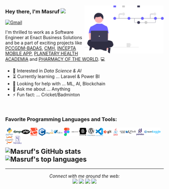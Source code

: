 <a href="#"><img align="right" width="50%" height="auto" src="./images/undraw_version_control_re_mg66.svg" height="175px"/></a>

### Hey there, I'm Masruf <img src="https://raw.githubusercontent.com/MartinHeinz/MartinHeinz/master/wave.gif" width="20px">
[![Gmail](https://img.shields.io/badge/%20-Send%20Mail-black?color=14171A&labelColor=0366d6&logo=gmail&logoColor=ffffff)](mailto:masrufofficials@gmail.com)
<br/>

I'm thrilled to work as a Software Engineer at Enact Business Solutions and be a part of exciting projects like [PCCGDM-BADAS](https://pccgdm-badas.com/login), [CMH](https://cmhhfclinic.com/login), [INCEPTA MOBILE APP](), [PLANETARY HEALTH ACADEMIA](https://planetaryhealthacademia.org/) and [PHARMACY OF THE WORLD](https://pharmacyoftheworld.com/). 💻
- 📢 Interested in *Data Science & AI*
- ⏳ Currently learning ... Laravel & Power BI
- 🤔 Looking for help with ... ML, AI, Blockchain
- 💬 Ask me about ... Anything
- ⚡ Fun fact: ... Cricket/Badminton
<br/>

### Favorite Programming Languages and Tools:

<!-- Programming Languages & Frameworks -->
<img align="left" alt="python" width="26px" src="https://github.com/devicons/devicon/blob/master/icons/python/python-original-wordmark.svg" />
<img align="left" alt="django" width="26px" src="https://github.com/devicons/devicon/blob/master/icons/django/django-plain-wordmark.svg" />
<img align="left" alt="php" width="26px" src="https://github.com/devicons/devicon/blob/master/icons/php/php-plain.svg" />
<img align="left" alt="laravel" width="26px" src="https://github.com/devicons/devicon/blob/master/icons/laravel/laravel-plain-wordmark.svg" />
<img align="left" alt="c" width="26px" src="https://github.com/devicons/devicon/blob/master/icons/c/c-original.svg" />

<!-- Database -->
<img align="left" alt="mysql" width="26px" src="https://github.com/devicons/devicon/blob/master/icons/mysql/mysql-original-wordmark.svg" />
<img align="left" alt="sqlite" width="26px" src="https://github.com/devicons/devicon/blob/master/icons/sqlite/sqlite-original-wordmark.svg" />

<!-- Frontend Development -->
<img align="left" alt="figma" width="26px" src="https://github.com/devicons/devicon/blob/master/icons/figma/figma-original.svg" />
<img align="left" alt="codepen" width="26px" src="https://github.com/devicons/devicon/blob/master/icons/codepen/codepen-original-wordmark.svg" />
<img align="left" alt="bootstrap" width="26px" src="https://github.com/devicons/devicon/blob/master/icons/bootstrap/bootstrap-plain-wordmark.svg" />
<img align="left" alt="wordpress" width="26px" src="https://github.com/devicons/devicon/blob/master/icons/wordpress/wordpress-original.svg" />

<!-- Tools -->
<img align="left" alt="vs_code" width="26px" src="https://github.com/devicons/devicon/blob/master/icons/vscode/vscode-original-wordmark.svg" />
<img align="left" alt="Git" width="26px" src="https://github.com/devicons/devicon/blob/master/icons/git/git-original-wordmark.svg" />

<!-- Mobile App Development -->
<img align="left" alt="java" width="26px" src="https://github.com/devicons/devicon/blob/master/icons/java/java-original-wordmark.svg" />
<img align="left" alt="android_studio" width="26px" src="https://github.com/devicons/devicon/blob/master/icons/androidstudio/androidstudio-original-wordmark.svg" />

<!-- AI/ML -->
<img align="left" alt="flask" width="26px" src="https://github.com/devicons/devicon/blob/master/icons/flask/flask-original-wordmark.svg" />
<img align="left" alt="pandas" width="26px" src="https://github.com/devicons/devicon/blob/master/icons/pandas/pandas-original-wordmark.svg" />
<img align="left" alt="numpy" width="26px" src="https://github.com/devicons/devicon/blob/master/icons/numpy/numpy-original-wordmark.svg" />
<img align="left" alt="kaggle" width="26px" src="https://github.com/devicons/devicon/blob/master/icons/kaggle/kaggle-original-wordmark.svg" />
<img align="left" alt="Jupyter" width="26px" src="https://github.com/devicons/devicon/blob/master/icons/jupyter/jupyter-original-wordmark.svg" />

<!-- Data Visualization -->
<!-- PowerBi, CanvaJS -->

<!-- Devops -->
<!-- aws, docker, jenkins  -->

<!-- Backend as a Service(BaaS) -->
<img align="left" alt="heroku" width="26px" src="https://github.com/devicons/devicon/blob/master/icons/heroku/heroku-original-wordmark.svg" />

<!-- Testing -->

<!-- Software -->

<!-- Static Site Generators -->

<!-- Game Engines -->

<!-- Automation -->

<!-- Other -->
<br/>
<br/>

![Masruf's GitHub stats](https://github-readme-stats.vercel.app/api?username=masrufjaman&show_icons=true&hide_border=true)
![Masruf's top languages](https://github-readme-stats.vercel.app/api/top-langs/?username=masrufjaman&layout=compact&hide_border=true)
---

<!-- ### 📺 Latest YouTube Videos -->
<!-- YOUTUBE:START -->
<!-- - [Basic Calculator in Python - পাইথন ক্যালকুলেটর | Beginner Project](https://www.youtube.com/watch?v=61N56PwXxZY) -->
<!-- - [How to Install or Create Virtual Environment for Django Project on Windows](https://www.youtube.com/watch?v=wbMXVEvSczY) -->
<!-- YOUTUBE:END -->
---

<p align="center">
  <i>Connect with me around the web:</i><br>
  <a href="http://mjrabbi.blogspot.com/" target="_blank"><img width="36px" src="https://img.icons8.com/fluent/48/000000/domain.png"/></a>
  <a href="https://www.linkedin.com/in/masruf-jaman/" target="_blank"><img width="36px" src="https://img.icons8.com/fluent/48/000000/linkedin.png"/></a>
  <a href="https://twitter.com/JamanMasruf" target="_blank"><img width="36px" src="https://img.icons8.com/fluent/48/000000/twitter.png"/></a>
  <a href="https://www.youtube.com/channel/UC6ZdJDkfBJlTHrQExP0Xx3w" target="_blank"><img width="36px" src="https://img.icons8.com/color/48/000000/youtube-play.png"/></a>
  <br>
</p>
